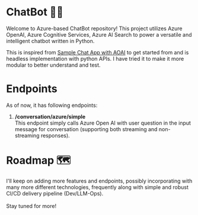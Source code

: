 # ChatBot 🤖💬

Welcome to Azure-based ChatBot repository! This project utilizes Azure OpenAI, Azure Cognitive Services, Azure AI Search to power a versatile and intelligent chatbot written in Python.

This is inspired from [Sample Chat App with AOAI](https://github.com/microsoft/sample-app-aoai-chatGPT) to get started from and is headless implementation with python APIs. I have tried it to make it more modular to better understand and test.

# Endpoints
As of now, it has following endpoints: <br> 
1.  **/conversation/azure/simple** <br>
This endpoint simply calls Azure Open AI with user question in the input message for conversation (supporting both streaming and non-streaming responses).

# Roadmap 🗺️
I'll keep on adding more features and endpoints, possibly incorporating with many more different technologies, frequently along with simple and robust CI/CD delivery pipeline (Dev/LLM-Ops). <br><br>Stay tuned for more!    

